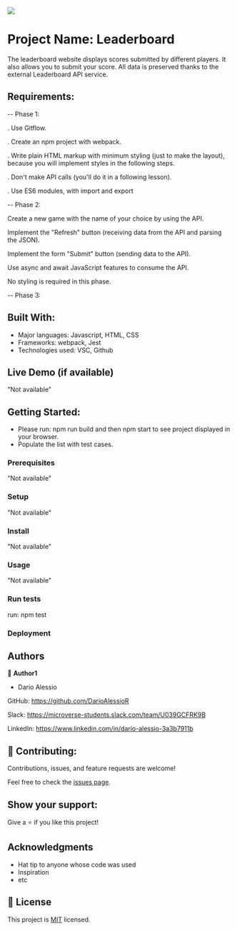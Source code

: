 ![](https://img.shields.io/badge/Microverse-blueviolet)

# Project Name: Leaderboard

The leaderboard website displays scores submitted by different players. It also allows you to submit your score. All data is preserved thanks to the external Leaderboard API service.

## Requirements:

-- Phase 1:

. Use Gitflow.

. Create an npm project with webpack.

. Write plain HTML markup with minimum styling (just to make the layout), because you will implement styles in the following steps.

. Don't make API calls (you'll do it in a following lesson).

. Use ES6 modules, with import and export


-- Phase 2:

Create a new game with the name of your choice by using the API.

Implement the "Refresh" button (receiving data from the API and parsing the JSON).

Implement the form "Submit" button (sending data to the API).

Use async and await JavaScript features to consume the API.

No styling is required in this phase.


-- Phase 3:


## Built With:

- Major languages: Javascript, HTML, CSS
- Frameworks: webpack, Jest
- Technologies used: VSC, Github

## Live Demo (if available)

"Not available"

## Getting Started:

- Please run: npm run build and then npm start to see project displayed in your browser.
- Populate the list with test cases.

### Prerequisites

"Not available"

### Setup

"Not available"

### Install

"Not available"

### Usage

"Not available"

### Run tests

run: npm test

### Deployment



## Authors

👤 **Author1**

- Dario Alessio

GitHub: https://github.com/DarioAlessioR

Slack: https://microverse-students.slack.com/team/U039GCFRK9B

LinkedIn: https://www.linkedin.com/in/dario-alessio-3a3b7911b


## 🤝 Contributing:

Contributions, issues, and feature requests are welcome!

Feel free to check the [issues page](../../issues/).

## Show your support:

Give a ⭐️ if you like this project!

## Acknowledgments

- Hat tip to anyone whose code was used
- Inspiration
- etc

## 📝 License

This project is [MIT](./MIT.md) licensed.
